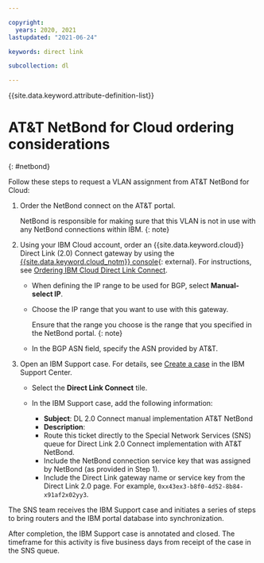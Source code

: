 ```yaml
---

copyright:
  years: 2020, 2021
lastupdated: "2021-06-24"

keywords: direct link

subcollection: dl

---
```


{{site.data.keyword.attribute-definition-list}}

# AT&T NetBond for Cloud ordering considerations
{: #netbond}

Follow these steps to request a VLAN assignment from AT&T NetBond for Cloud:

1. Order the NetBond connect on the AT&T portal.

   NetBond is responsible for making sure that this VLAN is not in use with any NetBond connections within IBM.
   {: note}
   
1. Using your IBM Cloud account, order an {{site.data.keyword.cloud}} Direct Link (2.0) Connect gateway by using the [{{site.data.keyword.cloud_notm}} console](https://cloud.ibm.com){: external}. For instructions, see [Ordering IBM Cloud Direct Link Connect](/docs/dl?topic=dl-how-to-order-ibm-cloud-dl-connect).

   * When defining the IP range to be used for BGP, select **Manual-select IP**.
   * Choose the IP range that you want to use with this gateway.

      Ensure that the range you choose is the range that you specified in the NetBond portal.
      {: note}

   * In the BGP ASN field, specify the ASN provided by AT&T.

1. Open an IBM Support case. For details, see [Create a case](https://cloud.ibm.com/unifiedsupport/cases/add) in the IBM Support Center.

   * Select the **Direct Link Connect** tile.
   * In the IBM Support case, add the following information:

      * **Subject**: DL 2.0 Connect manual implementation AT&T NetBond
      * **Description**:
      * Route this ticket directly to the Special Network Services (SNS) queue for Direct Link 2.0 Connect implementation with AT&T NetBond.
      * Include the NetBond connection service key that was assigned by NetBond (as provided in Step 1).
      * Include the Direct Link gateway name or service key from the Direct Link 2.0 page. For example, `0xx43ex3-b8f0-4d52-8b84-x91af2x02yy3`.

The SNS team receives the IBM Support case and initiates a series of steps to bring routers and the IBM portal database into synchronization.

After completion, the IBM Support case is annotated and closed. The timeframe for this activity is five business days from receipt of the case in the SNS queue.
